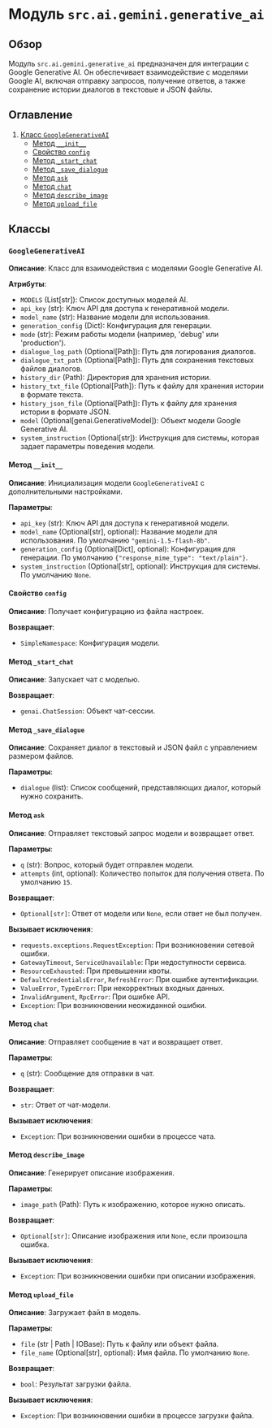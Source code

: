 # Модуль `src.ai.gemini.generative_ai`

## Обзор

Модуль `src.ai.gemini.generative_ai` предназначен для интеграции с Google Generative AI. Он обеспечивает взаимодействие с моделями Google AI, включая отправку запросов, получение ответов, а также сохранение истории диалогов в текстовые и JSON файлы.

## Оглавление

1. [Класс `GoogleGenerativeAI`](#класс-googlegenerativeai)
    - [Метод `__init__`](#метод-__init__)
    - [Свойство `config`](#свойство-config)
    - [Метод `_start_chat`](#метод-_start_chat)
    - [Метод `_save_dialogue`](#метод-_save_dialogue)
    - [Метод `ask`](#метод-ask)
    - [Метод `chat`](#метод-chat)
    - [Метод `describe_image`](#метод-describe_image)
    - [Метод `upload_file`](#метод-upload_file)

## Классы

### `GoogleGenerativeAI`

**Описание**: Класс для взаимодействия с моделями Google Generative AI.

**Атрибуты**:
- `MODELS` (List[str]): Список доступных моделей AI.
- `api_key` (str): Ключ API для доступа к генеративной модели.
- `model_name` (str): Название модели для использования.
- `generation_config` (Dict): Конфигурация для генерации.
- `mode` (str): Режим работы модели (например, 'debug' или 'production').
- `dialogue_log_path` (Optional[Path]): Путь для логирования диалогов.
- `dialogue_txt_path` (Optional[Path]): Путь для сохранения текстовых файлов диалогов.
- `history_dir` (Path): Директория для хранения истории.
- `history_txt_file` (Optional[Path]): Путь к файлу для хранения истории в формате текста.
- `history_json_file` (Optional[Path]): Путь к файлу для хранения истории в формате JSON.
- `model` (Optional[genai.GenerativeModel]): Объект модели Google Generative AI.
- `system_instruction` (Optional[str]): Инструкция для системы, которая задает параметры поведения модели.

#### Метод `__init__`

**Описание**: Инициализация модели `GoogleGenerativeAI` с дополнительными настройками.

**Параметры**:
- `api_key` (str): Ключ API для доступа к генеративной модели.
- `model_name` (Optional[str], optional): Название модели для использования. По умолчанию `"gemini-1.5-flash-8b"`.
- `generation_config` (Optional[Dict], optional): Конфигурация для генерации. По умолчанию `{"response_mime_type": "text/plain"}`.
- `system_instruction` (Optional[str], optional): Инструкция для системы. По умолчанию `None`.

#### Свойство `config`

**Описание**: Получает конфигурацию из файла настроек.

**Возвращает**:
- `SimpleNamespace`: Конфигурация модели.

#### Метод `_start_chat`

**Описание**: Запускает чат с моделью.

**Возвращает**:
- `genai.ChatSession`: Объект чат-сессии.

#### Метод `_save_dialogue`

**Описание**: Сохраняет диалог в текстовый и JSON файл с управлением размером файлов.

**Параметры**:
- `dialogue` (list): Список сообщений, представляющих диалог, который нужно сохранить.

#### Метод `ask`

**Описание**: Отправляет текстовый запрос модели и возвращает ответ.

**Параметры**:
- `q` (str): Вопрос, который будет отправлен модели.
- `attempts` (int, optional): Количество попыток для получения ответа. По умолчанию `15`.

**Возвращает**:
- `Optional[str]`: Ответ от модели или `None`, если ответ не был получен.

**Вызывает исключения**:
- `requests.exceptions.RequestException`: При возникновении сетевой ошибки.
- `GatewayTimeout`, `ServiceUnavailable`: При недоступности сервиса.
- `ResourceExhausted`: При превышении квоты.
- `DefaultCredentialsError`, `RefreshError`: При ошибке аутентификации.
- `ValueError`, `TypeError`: При некорректных входных данных.
- `InvalidArgument`, `RpcError`: При ошибке API.
- `Exception`: При возникновении неожиданной ошибки.

#### Метод `chat`

**Описание**: Отправляет сообщение в чат и возвращает ответ.

**Параметры**:
- `q` (str): Сообщение для отправки в чат.

**Возвращает**:
- `str`: Ответ от чат-модели.

**Вызывает исключения**:
- `Exception`: При возникновении ошибки в процессе чата.

#### Метод `describe_image`

**Описание**: Генерирует описание изображения.

**Параметры**:
- `image_path` (Path): Путь к изображению, которое нужно описать.

**Возвращает**:
- `Optional[str]`: Описание изображения или `None`, если произошла ошибка.

**Вызывает исключения**:
- `Exception`: При возникновении ошибки при описании изображения.

#### Метод `upload_file`

**Описание**: Загружает файл в модель.

**Параметры**:
- `file` (str | Path | IOBase): Путь к файлу или объект файла.
- `file_name` (Optional[str], optional): Имя файла. По умолчанию `None`.

**Возвращает**:
- `bool`: Результат загрузки файла.

**Вызывает исключения**:
- `Exception`: При возникновении ошибки в процессе загрузки файла.